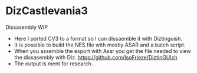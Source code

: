 # DizCastlevania3
Dissasembly WIP

- Here I ported CV3 to a format so I can dissaemble it with Diztinguish.
- It is possible to build the NES file with mostly ASAR and a batch script.
- When you assemble the export with Asar you get the file needed to view the dissasembly with Diz. https://github.com/IsoFrieze/DiztinGUIsh
- The output is ment for research.

